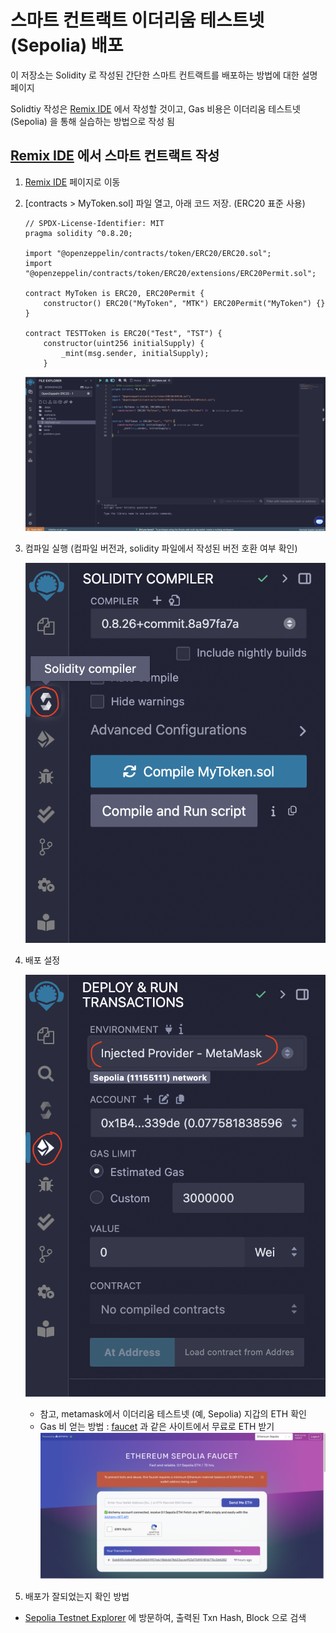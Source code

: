 # 스마트 컨트랙트 이더리움 테스트넷(Sepolia) 배포

이 저장소는 Solidity 로 작성된 간단한 스마트 컨트랙트를 배포하는 방법에 대한 설명 페이지

Solidtiy 작성은 [Remix IDE](https://remix.ethereum.org/) 에서 작성할 것이고, Gas 비용은 이더리움 테스트넷(Sepolia) 을 통해 실습하는 방법으로 작성 됨

## [Remix IDE](https://remix.ethereum.org/) 에서 스마트 컨트랙트 작성

1. [Remix IDE](https://remix.ethereum.org/) 페이지로 이동

1. [contracts > MyToken.sol] 파일 열고, 아래 코드 저장. (ERC20 표준 사용)

    ```solidity
    // SPDX-License-Identifier: MIT
    pragma solidity ^0.8.20;

    import "@openzeppelin/contracts/token/ERC20/ERC20.sol";
    import "@openzeppelin/contracts/token/ERC20/extensions/ERC20Permit.sol";

    contract MyToken is ERC20, ERC20Permit {
        constructor() ERC20("MyToken", "MTK") ERC20Permit("MyToken") {}
    }

    contract TESTToken is ERC20("Test", "TST") {
        constructor(uint256 initialSupply) {
            _mint(msg.sender, initialSupply);
        }
    ```

    ![smartcontract_deploy_01.png](./res/smartcontract_deploy_01.png)

1. 컴파일 실행 (컴파일 버전과, solidity 파일에서 작성된 버전 호환 여부 확인)

    ![smartcontract_deploy_02.png](./res/smartcontract_deploy_02.png)

1. 배포 설정

    ![smartcontract_deploy_03.png](./res/smartcontract_deploy_03.png)
    - 참고, metamask에서 이더리움 테스트넷 (예, Sepolia) 지갑의 ETH 확인
    - Gas 비 얻는 방법 :
    [faucet](https://www.alchemy.com/faucets/ethereum-sepolia) 과 같은 사이트에서 무료로 ETH 받기
    ![smartcontract_deploy_04.png](./res/smartcontract_deploy_04.png)
1. 배포가 잘되었는지 확인 방법
- [Sepolia Testnet Explorer](https://sepolia.etherscan.io/) 에 방문하여, 출력된 Txn Hash, Block 으로 검색